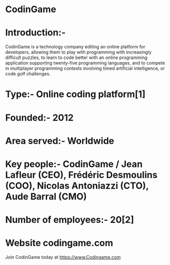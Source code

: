 # CodinGame
# Introduction:-
CodinGame is a technology company editing an online platform for developers, allowing them to play with programming with increasingly difficult puzzles, to learn to code better with an online programming application supporting twenty-five programming languages, and to compete in multiplayer programming contests involving timed artificial intelligence, or code golf challenges.
# Type:- Online coding platform[1]
# Founded:- 2012
# Area served:- Worldwide
# Key people:- CodinGame / Jean Lafleur (CEO), Frédéric Desmoulins (COO), Nicolas Antoniazzi (CTO), Aude Barral (CMO)
# Number of employees:- 20[2]
# Website	codingame.com
Join CodinGame today at https://www.Codingame.com
